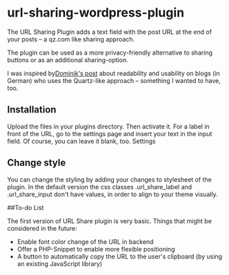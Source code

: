 url-sharing-wordpress-plugin
============================

The URL Sharing Plugin adds a text field with the post URL at the end of your posts – a qz.com like sharing approach.

The plugin can be used as a more privacy-friendly alternative to sharing buttons or as an additional sharing-option.

I was inspired by[Dominik's post](http://do-s.de/Blogger-macht-es-euren-Lesern-leichter/) about readability and usability on blogs (in German) who uses the Quartz-like approach – something I wanted to have, too.


## Installation

Upload the files in your plugins directory. Then activate it.
For a label in front of the URL, go to the settings page and insert your text in the input field. Of course, you can leave it blank, too.
Settings

## Change style

You can change the styling by adding your changes to stylesheet of the plugin. In the default version the css classes .url_share_label and .url_share_input don't have values, in order to align to your theme visually.

##To-do List

The first version of URL Share plugin is very basic. Things that might be considered in the future:

* Enable font color change of the URL in backend
* Offer a PHP-Snippet to enable more flexible positioning
* A button to automatically copy the URL to the user's clipboard (by using an existing JavaScript library)
